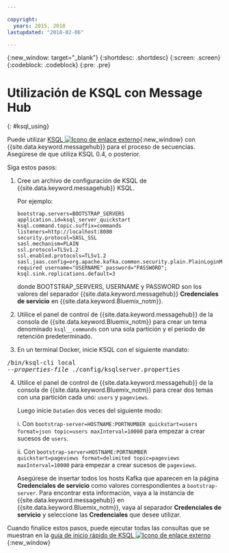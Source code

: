 ```yaml
---

copyright:
  years: 2015, 2018
lastupdated: "2018-02-06"

---
```


{:new_window: target="_blank"}
{:shortdesc: .shortdesc}
{:screen: .screen}
{:codeblock: .codeblock}
{:pre: .pre}

# Utilización de KSQL con Message Hub
{: #ksql_using}

Puede utilizar [KSQL ![Icono de enlace externo](../../icons/launch-glyph.svg "Icono de enlace externo")](https://github.com/confluentinc/ksql){:new_window} con {{site.data.keyword.messagehub}} para el proceso de secuencias. Asegúrese de que utiliza KSQL 0.4, o posterior. 

Siga estos pasos:

1. Cree un archivo de configuración de KSQL de {{site.data.keyword.messagehub}} KSQL.

    Por ejemplo:
    ```
    bootstrap.servers=BOOTSTRAP_SERVERS
    application.id=ksql_server_quickstart
    ksql.command.topic.suffix=commands
    listeners=http://localhost:8080
    security.protocol=SASL_SSL
    sasl.mechanism=PLAIN
    ssl.protocol=TLSv1.2
    ssl.enabled.protocols=TLSv1.2
    sasl.jaas.config=org.apache.kafka.common.security.plain.PlainLoginModule required username="USERNAME" password="PASSWORD";
    ksql.sink.replications.default=3
    ```
    donde BOOTSTRAP_SERVERS, USERNAME y PASSWORD son los valores del separador {{site.data.keyword.messagehub}} **Credenciales de servicio** en {{site.data.keyword.Bluemix_notm}}.
	
2. Utilice el panel de control de {{site.data.keyword.messagehub}} de la consola de {{site.data.keyword.Bluemix_notm}} para crear un tema denominado <code>ksql__commands</code> con una sola partición y el periodo de retención predeterminado.
3. En un terminal Docker, inicie KSQL con el siguiente mandato:
<pre class="pre">/bin/ksql-cli local 
--<var class="keyword varname">properties-file</var> ./config/ksqlserver.properties
</pre>
4. Utilice el panel de control de {{site.data.keyword.messagehub}} de la consola de {{site.data.keyword.Bluemix_notm}} para crear dos temas con una partición cada uno: <code>users</code> y <code>pageviews</code>.

    Luego inicie <code>DataGen</code> dos veces del siguiente modo:
	
    i. Con <code>bootstrap-server=HOSTNAME:PORTNUMBER quickstart=users format=json topic=users maxInterval=10000</code> para empezar a crear sucesos de <code>users</code>.
	
    ii. Con <code>bootstrap-server=HOSTNAME:PORTNUMBER quickstart=pageviews format=delimited topic=pageviews maxInterval=10000</code> para empezar a crear sucesos de <code>pageviews</code>.
	
	Asegúrese de insertar todos los hosts Kafka que aparecen en la página **Credenciales de servicio** como valores correspondientes a <code>bootstrap-server</code>. Para encontrar esta información, vaya a la instancia de {{site.data.keyword.messagehub}} en {{site.data.keyword.Bluemix_notm}}, vaya al separador **Credenciales de servicio** y seleccione las **Credenciales** que desee utilizar.

Cuando finalice estos pasos, puede ejecutar todas las consultas que se muestran en la [guía de inicio rápido de KSQL ![Icono de enlace externo](../../icons/launch-glyph.svg "Icono de enlace externo")](https://github.com/confluentinc/ksql/tree/0.1.x/docs/quickstart#create-a-stream-and-table){:new_window}

